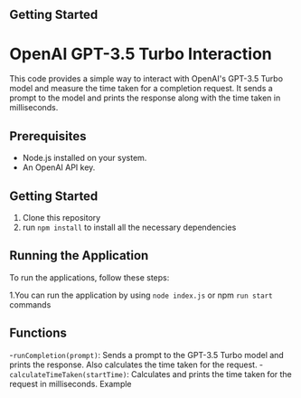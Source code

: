 
## Getting Started

# OpenAI GPT-3.5 Turbo Interaction

This code provides a simple way to interact with OpenAI's GPT-3.5 Turbo model and measure the time taken for a completion request. It sends a prompt to the model and prints the response along with the time taken in milliseconds.

## Prerequisites

- Node.js installed on your system.
- An OpenAI API key.

## Getting Started

1. Clone this repository
2. run `npm install` to install all the necessary dependencies

## Running the Application

To run the applications, follow these steps:

1.You can run the application by using `node index.js` or npm `run start` commands

## Functions

-`runCompletion(prompt)`: Sends a prompt to the GPT-3.5 Turbo model and prints the response. Also calculates the time taken for the request.
-`calculateTimeTaken(startTime)`: Calculates and prints the time taken for the request in milliseconds.
Example



